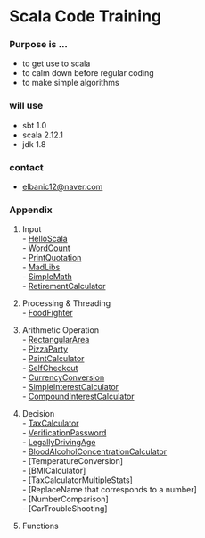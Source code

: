 # Scala Code Training

### Purpose is ...

 * to get use to scala
 * to calm down before regular coding
 * to make simple algorithms

### will use

 * sbt 1.0
 * scala 2.12.1
 * jdk 1.8

### contact

 * elbanic12@naver.com


### Appendix

 1. Input
<br>- [HelloScala](https://github.com/elbanic/ScalaTraining/tree/master/helloscala)
<br>- [WordCount](https://github.com/elbanic/ScalaTraining/tree/master/wordcount)
<br>- [PrintQuotation](https://github.com/elbanic/ScalaTraining/tree/master/printquotation)
<br>- [MadLibs](https://github.com/elbanic/ScalaTraining/tree/master/madlibs)
<br>- [SimpleMath](https://github.com/elbanic/ScalaTraining/tree/master/simplemath)
<br>- [RetirementCalculator](https://github.com/elbanic/ScalaTraining/tree/master/simplemath)

 2. Processing & Threading
<br>- [FoodFighter](https://github.com/elbanic/ScalaTraining/tree/master/foodfighter)

 3. Arithmetic Operation
<br>- [RectangularArea](https://github.com/elbanic/ScalaTraining/tree/master/rectangulararea)
<br>- [PizzaParty](https://github.com/elbanic/ScalaTraining/tree/master/pizzaparty)
<br>- [PaintCalculator](https://github.com/elbanic/ScalaTraining/tree/master/paintcalculator)
<br>- [SelfCheckout](https://github.com/elbanic/ScalaTraining/tree/master/selfcheckout)
<br>- [CurrencyConversion](https://github.com/elbanic/ScalaTraining/tree/master/currencyconversion)
<br>- [SimpleInterestCalculator](https://github.com/elbanic/ScalaTraining/tree/master/simpleinterestcalculator)
<br>- [CompoundInterestCalculator](https://github.com/elbanic/ScalaTraining/tree/master/compoundinterestcalculator)

 4. Decision
<br>- [TaxCalculator](https://github.com/elbanic/ScalaTraining/tree/master/taxcalculator)
<br>- [VerificationPassword](https://github.com/elbanic/ScalaTraining/tree/master/verificationpassword)
<br>- [LegallyDrivingAge](https://github.com/elbanic/ScalaTraining/tree/master/legallydrivingage)
<br>- [BloodAlcoholConcentrationCalculator](https://github.com/elbanic/ScalaTraining/tree/master/bloodalcoholconcentrationcalculator)
<br>- [TemperatureConversion]
<br>- [BMICalculator]
<br>- [TaxCalculatorMultipleStats]
<br>- [ReplaceName that corresponds to a number]
<br>- [NumberComparison]
<br>- [CarTroubleShooting]

 5. Functions




